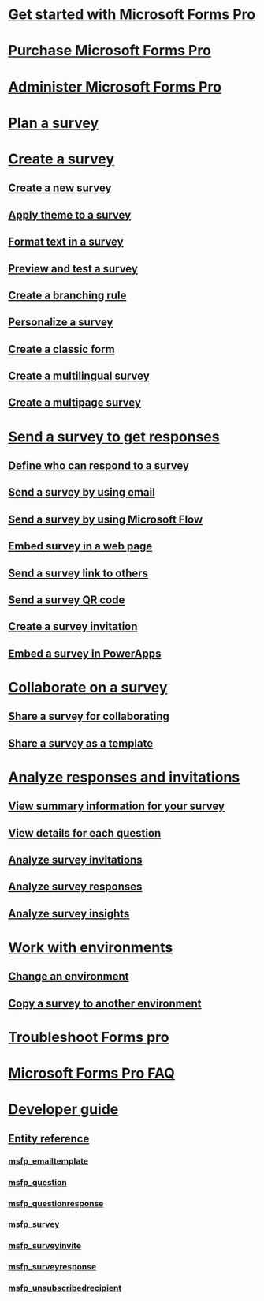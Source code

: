 # [Get started with Microsoft Forms Pro](get-started.md) 

# [Purchase Microsoft Forms Pro](purchase.md)

# [Administer Microsoft Forms Pro](administer.md)

# [Plan a survey](plan-survey.md)

# [Create a survey](create-survey.md)
## [Create a new survey](create-new-survey.md)
## [Apply theme to a survey](apply-theme.md)  
## [Format text in a survey](survey-text-format.md)
## [Preview and test a survey](preview-test-survey.md) 
## [Create a branching rule](create-branching-rule.md) 
## [Personalize a survey](personalize-survey.md)
## [Create a classic form](create-classic-form.md)
## [Create a multilingual survey](create-multilingual-survey.md)
## [Create a multipage survey](create-multipage-survey.md)

# [Send a survey to get responses](send-survey.md)
## [Define who can respond to a survey](invite-settings.md)  
## [Send a survey by using email](send-survey-email.md)  
## [Send a survey by using Microsoft Flow](send-survey-microsoft-flow.md)  
## [Embed survey in a web page](embed-web-page.md)  
## [Send a survey link to others](send-survey-link.md)  
## [Send a survey QR code](send-survey-qrcode.md)  
## [Create a survey invitation](create-survey-invite.md)
## [Embed a survey in PowerApps](embed-survey-powerapps.md)

# [Collaborate on a survey](collaborate-survey.md)  
## [Share a survey for collaborating](share-survey-collaborate.md)  
## [Share a survey as a template](share-survey-template.md)  

# [Analyze responses and invitations](analyze-responses-invites.md)  
## [View summary information for your survey](view-summary-information.md)  
## [View details for each question](view-details-each-question.md)  
## [Analyze survey invitations](analyze-survey-invitations.md)  
## [Analyze survey responses](analyze-survey-responses.md)  
## [Analyze survey insights](analyze-survey-insights.md)  

# [Work with environments](choose-environment.md)
## [Change an environment](change-environment.md)
## [Copy a survey to another environment](copy-survey-environment.md)

# [Troubleshoot Forms pro](troubleshoot.md)

# [Microsoft Forms Pro FAQ](mfp-faq.md)

# [Developer guide](developer/developer-guide.md)
## [Entity reference](developer/forms-pro-reference.md)
### [msfp_emailtemplate](developer/reference/entities/msfp_emailtemplate.md)
### [msfp_question](developer/reference/entities/msfp_question.md)
### [msfp_questionresponse](developer/reference/entities/msfp_questionresponse.md)
### [msfp_survey](developer/reference/entities/msfp_survey.md)
### [msfp_surveyinvite](developer/reference/entities/msfp_surveyinvite.md)
### [msfp_surveyresponse](developer/reference/entities/msfp_surveyresponse.md)
### [msfp_unsubscribedrecipient](developer/reference/entities/msfp_unsubscribedrecipient.md)
